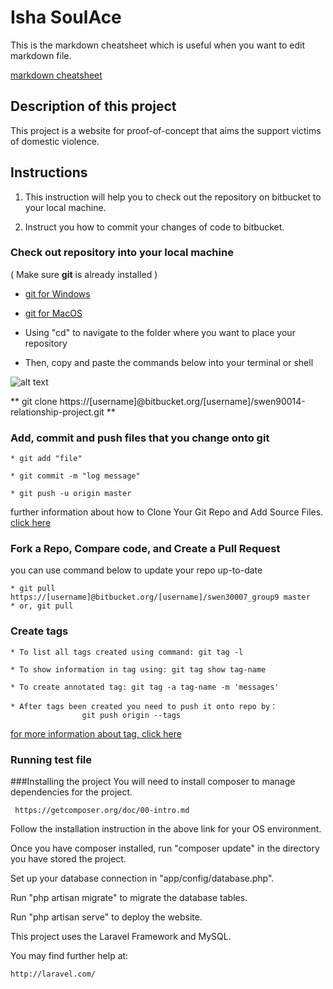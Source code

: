 # Isha SoulAce

This is the markdown cheatsheet which is useful when you want to edit
markdown file.

[markdown cheatsheet](https://github.com/adam-p/markdown-here/wiki/Markdown-Cheatsheet)

## Description of this project
This project is a website for proof-of-concept that aims the support victims of domestic violence.

## Instructions

1. This instruction will help you to check out the repository on bitbucket to
your local machine.

2. Instruct you how to commit your changes of code to bitbucket.

### Check out repository into your local machine

( Make sure **git** is already installed )

* [git for Windows](http://msysgit.github.io)

* [git for MacOS](http://sourceforge.net/projects/git-osx-installer/)

+ Using "cd" to navigate to the folder where you want to place your
repository

+ Then, copy and paste the commands below into your terminal or shell


![alt text](https://bitbucket.org/litao_shen/swen30007_group9/raw/d90135153ea8f5cf40c187dfb666560c97632ead/clone_repo.png
"clone repo instructions")

** git clone
https://[username]@bitbucket.org/[username]/swen90014-relationship-project.git **


### Add, commit and push files that you change onto git

```
* git add "file"

* git commit -m "log message"

* git push -u origin master
```

further information about how to Clone Your Git Repo and Add Source Files.
[click
here](https://confluence.atlassian.com/display/BITBUCKET/Clone+Your+Git+Repo+and+Add+Source+Files)

### Fork a Repo, Compare code, and Create a Pull Request

you can use command below to update your repo up-to-date

```
* git pull https://[username]@bitbucket.org/[username]/swen30007_group9 master
* or, git pull 
```

### Create tags

```
* To list all tags created using command: git tag -l

* To show information in tag using: git tag show tag-name

* To create annotated tag: git tag -a tag-name -m 'messages'

* After tags been created you need to push it onto repo by：
                git push origin --tags
```
[for more information about tag, click here](http://git-scm.com/book/en/Git-Basics-Tagging)
                
### Running test file

###Installing the project
You will need to install composer to manage dependencies for the project.
```
 https://getcomposer.org/doc/00-intro.md
```
Follow the installation instruction in the above link for your OS environment.

Once you have composer installed, run "composer update" in the directory you have stored the project.

Set up your database connection in "app/config/database.php".

Run "php artisan migrate" to migrate the database tables.

Run "php artisan serve" to deploy the website.

This project uses the Laravel Framework and MySQL.

You may find further help at:
```
http://laravel.com/
```